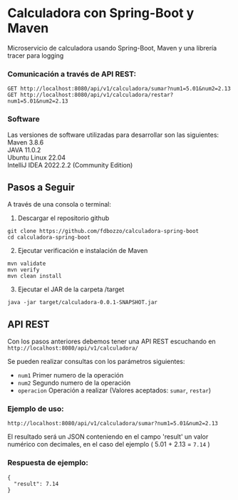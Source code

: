 # Calculadora con Spring-Boot y Maven
Microservicio de calculadora usando Spring-Boot, Maven y una librería tracer para logging


### Comunicación a través de API REST:  
`GET http://localhost:8080/api/v1/calculadora/sumar?num1=5.01&num2=2.13`  
`GET http://localhost:8080/api/v1/calculadora/restar?num1=5.01&num2=2.13`  

### Software  

Las versiones de software utilizadas para desarrollar son las siguientes:  
Maven 3.8.6  
JAVA 11.0.2  
Ubuntu Linux 22.04  
IntelliJ IDEA 2022.2.2 (Community Edition)  

## Pasos a Seguir  

A través de una consola o terminal:

1. Descargar el repositorio github

```
git clone https://github.com/fdbozzo/calculadora-spring-boot
cd calculadora-spring-boot
```

2. Ejecutar verificación e instalación de Maven

```
mvn validate
mvn verify
mvn clean install
```

3. Ejecutar el JAR de la carpeta /target


```
java -jar target/calculadora-0.0.1-SNAPSHOT.jar
```


## API REST  

Con los pasos anteriores debemos tener una API REST escuchando en `http://localhost:8080/api/v1/calculadora/`  

Se pueden realizar consultas con los parámetros siguientes:  

- `num1` Primer numero de la operación  
- `num2` Segundo numero de la operación  
- `operacion` Operación a realizar (Valores aceptados: `sumar`, `restar`)  


### Ejemplo de uso:  

`http://localhost:8080/api/v1/calculadora/sumar?num1=5.01&num2=2.13`

El resultado será un JSON conteniendo en el campo 'result' un valor numérico con decimales, en el caso del ejemplo ( 5.01 + 2.13 = `7.14` )

### Respuesta de ejemplo:  
```
{
  "result": 7.14
}
```
